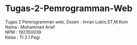 # Tugas-2-Pemrogramman-Web
Tugas 2 Pemrogramman web, Dosen : Imran Lubis,ST,M.Kom <br />
Nama  : Muhammad Arief <br />
NPM   : 192350039 <br />
Kelas : TI 2.1 Pagi
